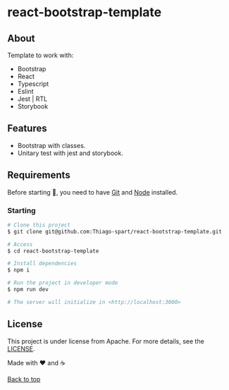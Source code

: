 # react-bootstrap-template

## About

Template to work with:

- Bootstrap
- React
- Typescript
- Eslint
- Jest | RTL
- Storybook

## Features

- Bootstrap with classes.
- Unitary test with jest and storybook.

## Requirements

Before starting 🏁, you need to have [Git](https://git-scm.com) and [Node](https://nodejs.org/en/) installed.

### Starting

```bash
# Clone this project
$ git clone git@github.com:Thiago-spart/react-bootstrap-template.git

# Access
$ cd react-bootstrap-template

# Install dependencies
$ npm i

# Run the project in developer mode
$ npm run dev

# The server will initialize in <http://localhost:3000>
```

## License

This project is under license from Apache. For more details, see the [LICENSE](LICENSE).

Made with ❤️ and ☕

<a href="#top">Back to top</a>
